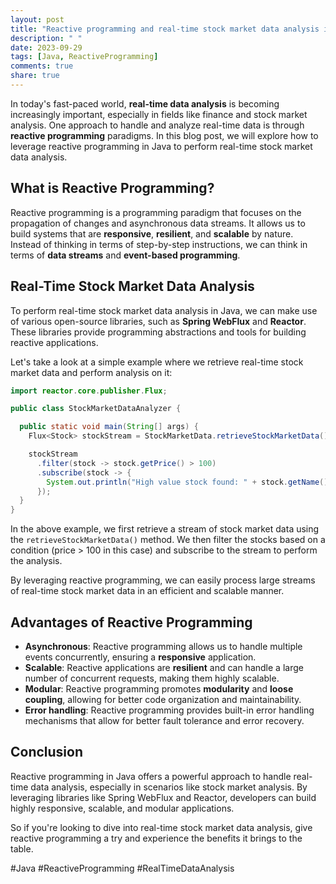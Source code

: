 ```yaml
---
layout: post
title: "Reactive programming and real-time stock market data analysis in Java"
description: " "
date: 2023-09-29
tags: [Java, ReactiveProgramming]
comments: true
share: true
---
```


In today's fast-paced world, **real-time data analysis** is becoming increasingly important, especially in fields like finance and stock market analysis. One approach to handle and analyze real-time data is through **reactive programming** paradigms. In this blog post, we will explore how to leverage reactive programming in Java to perform real-time stock market data analysis.

## What is Reactive Programming?

Reactive programming is a programming paradigm that focuses on the propagation of changes and asynchronous data streams. It allows us to build systems that are **responsive**, **resilient**, and **scalable** by nature. Instead of thinking in terms of step-by-step instructions, we can think in terms of **data streams** and **event-based programming**.

## Real-Time Stock Market Data Analysis

To perform real-time stock market data analysis in Java, we can make use of various open-source libraries, such as **Spring WebFlux** and **Reactor**. These libraries provide programming abstractions and tools for building reactive applications.

Let's take a look at a simple example where we retrieve real-time stock market data and perform analysis on it:

```java
import reactor.core.publisher.Flux;

public class StockMarketDataAnalyzer {

  public static void main(String[] args) {
    Flux<Stock> stockStream = StockMarketData.retrieveStockMarketData();

    stockStream
      .filter(stock -> stock.getPrice() > 100)
      .subscribe(stock -> {
        System.out.println("High value stock found: " + stock.getName());
      });
  }
}
```

In the above example, we first retrieve a stream of stock market data using the `retrieveStockMarketData()` method. We then filter the stocks based on a condition (price > 100 in this case) and subscribe to the stream to perform the analysis.

By leveraging reactive programming, we can easily process large streams of real-time stock market data in an efficient and scalable manner.

## Advantages of Reactive Programming

- **Asynchronous**: Reactive programming allows us to handle multiple events concurrently, ensuring a **responsive** application.
- **Scalable**: Reactive applications are **resilient** and can handle a large number of concurrent requests, making them highly scalable.
- **Modular**: Reactive programming promotes **modularity** and **loose coupling**, allowing for better code organization and maintainability.
- **Error handling**: Reactive programming provides built-in error handling mechanisms that allow for better fault tolerance and error recovery.

## Conclusion

Reactive programming in Java offers a powerful approach to handle real-time data analysis, especially in scenarios like stock market analysis. By leveraging libraries like Spring WebFlux and Reactor, developers can build highly responsive, scalable, and modular applications.

So if you're looking to dive into real-time stock market data analysis, give reactive programming a try and experience the benefits it brings to the table.

#Java #ReactiveProgramming #RealTimeDataAnalysis